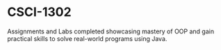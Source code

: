 # CSCI-1302
Assignments and Labs completed showcasing mastery of OOP and gain practical skills to solve real-world programs using Java.
